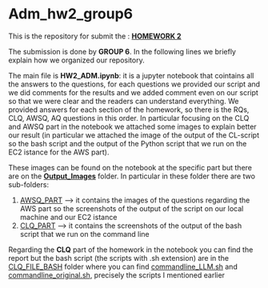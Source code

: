 # Adm_hw2_group6

This is the repository for submit the : [**HOMEWORK 2**](https://github.com/Sapienza-University-Rome/ADM/tree/master/2023/Homework_2)

The submission is done by **GROUP 6**. In the following lines we briefly explain how we organized our repository.

The main file is **HW2_ADM.ipynb**: it is a jupyter notebook that cointains all the answers to the questions, for each questions we provided our script and we did comments for the results and we added comment even on our script so that we were clear and the readers can understand everything. We provided answers for each section of the homework, so there is the RQs, CLQ, AWSQ, AQ questions in this order. 
In particular focusing on the CLQ and AWSQ part in the notebook we attached some images to explain better our result (in particular we attached the image of the output of the CL-script so the bash script and the output of the Python script that we run on the EC2 istance for the AWS part). 

These images can be found on the notebook at the specific part but there are on the **[Output_Images](https://github.com/Reeb00/Adm_hw2_group6/tree/main/Output_Images)** folder. In particular in these folder there are two sub-folders:
1. [AWSQ_PART](https://github.com/Reeb00/Adm_hw2_group6/tree/main/Output_Images/AWSQ_PART) --> it contains the images of the questions regarding the AWS part so the screenshots of the output of the script on our local machine and our EC2 istance
2. [CLQ_PART](https://github.com/Reeb000/Adm_hw2_group6/tree/main/Output_Images/CLQ_PART) --> it contains the screenshots of the output of the bash script that we run on the command line

Regarding the **CLQ** part of the homework in the notebook you can find the report but the bash script (the scripts with .sh extension) are in the [CLQ_FILE_BASH](https://github.com/Reeb00/Adm_hw2_group6/tree/main/CLQ_FILE_BASH) folder where you can find [commandline_LLM.sh](https://github.com/Reeb00/Adm_hw2_group6/blob/main/CLQ_FILE_BASH/commandline_LLM.sh) and [commandline_original.sh](https://github.com/Reeb00/Adm_hw2_group6/blob/main/CLQ_FILE_BASH/commandline_original.sh), precisely the scripts I mentioned earlier
